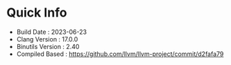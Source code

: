 # Quick Info
* Build Date : 2023-06-23
* Clang Version : 17.0.0
* Binutils Version : 2.40
* Compiled Based : https://github.com/llvm/llvm-project/commit/d2fafa79
